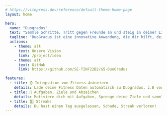 ```yaml
---
# https://vitepress.dev/reference/default-theme-home-page
layout: home

hero:
  name: "Duogradus"
  text: "Sammle Schritte, Tritt gegen Freunde an und steig in deiner Liga auf!"
  tagline: "DuoGradus ist eine innovative Anwendung, die dir hilft, deine Fitness-Ziele zu erreichen. Dazu bieten wir dir ein innovatives Konzept, welches auf Gamification und Regelmäßigkeit setzt, sodass du dein Ziel auch langfristig erreichen kannst."
  actions:
    - theme: alt
      text: Unsere Vision
      link: /project/idea
    - theme: alt
      text: GitHub
      link: https://github.com/SE-TINF22B2/G5-DuoGradus

features:
  - title: ⌚️ Integration von Fitness-Anbietern
    details: Lade deine Fitness Daten automatisch zu Duogradus, z.B von Fitbit oder Google Health
  - title: 🏅 Aufgaben, Ziele und Abzeichen
    details: Motiviere dich mit Aufgaben, Sprenge deine Ziele und sammle Abzeichen um deinen Fortschritt zu verfolgen
  - title: 5️⃣ Streaks
    details: Du hast einen Tag ausgelassen, Schade, Streak verloren!
---
```



